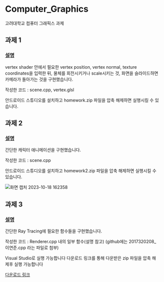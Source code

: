 # Computer_Graphics
고려대학교 컴퓨터 그래픽스 과제

## 과제 1
### [설명](https://github.com/Yeon-junLee/Computer_Graphics/blob/main/CG_HW1/Homework1.pdf)

vertex shader 안에서 필요한 vertex position, vertex normal, texture coordinates을 입력한 뒤, 물체를 회전시키거나 scale시키는 것, 화면을 슬라이드하면 카메라가 돌아가는 것을 구현했습니다.

작성한 코드 : scene.cpp, vertex.glsl

안드로이드 스튜디오를 설치하고 homework.zip 파일을 압축 해제하면 실행시킬 수 있습니다.


## 과제 2
### [설명](https://github.com/Yeon-junLee/Computer_Graphics/blob/main/CG_HW2/Homework2.pdf)

간단한 캐릭터 애니메이션을 구현했습니다.

작성한 코드 : scene.cpp

안드로이드 스튜디오를 설치하고 homework2.zip 파일을 압축 해제하면 실행시킬 수 있습니다.

![화면 캡처 2023-10-18 162358](https://github.com/Yeon-junLee/Computer_Graphics/assets/83509116/37bd6553-9597-483a-96ef-83c4f5c3f9fb)

## 과제 3
### [설명](https://github.com/Yeon-junLee/Computer_Graphics/blob/main/CG_HW3/Homework3.pdf)

간단한 Ray Tracing에 필요한 함수들을 구현했습니다.

작성한 코드 : Renderer.cpp 내의 일부 함수(설명 참고) (github에는 2017320208_이연준.cpp 라는 파일로 첨부)

Visual Studio로 실행 가능합니다 다운로드 링크를 통해 다운받은 zip 파일을 압축 해제후 실행 가능합니다

[다운로드 링크](https://drive.google.com/file/d/14zjffUef3nnLy85-JasdrvPPXJpPcEZ4/view?usp=share_link)
